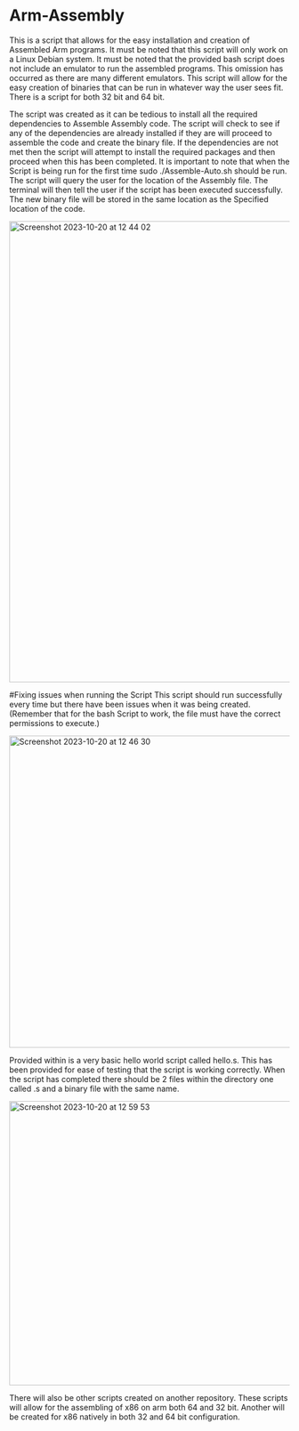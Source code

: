 # Arm-Assembly
This is a script that allows for the easy installation and creation of Assembled Arm programs.
It must be noted that this script will only work on a Linux Debian system.
It must be noted that the provided bash script does not include an emulator to run the assembled programs. This omission has occurred as there are many different emulators. This script will allow for the easy creation of binaries that can be run in whatever way the user sees fit.
There is a script for both 32 bit and 64 bit. 

The script was created as it can be tedious to install all the required dependencies to Assemble Assembly code.
The script will check to see if any of the dependencies are already installed if they are will proceed to assemble the code and create the binary file.
If the dependencies are not met then the script will attempt to install the required packages and then proceed when this has been completed.
It is important to note that when the Script is being run for the first time sudo ./Assemble-Auto.sh should be run.
The script will query the user for the location of the Assembly file. The terminal will then tell the user if the script has been executed successfully.
The new binary file will be stored in the same location as the Specified location of the code.

<img width="829" alt="Screenshot 2023-10-20 at 12 44 02" src="https://github.com/Rjay1105/Arm-Assembly/assets/102324608/dfe79f75-e774-4234-9c0f-82388f5cefc5">


#Fixing issues when running the Script
This script should run successfully every time but there have been issues when it was being created.
(Remember that for the bash Script to work, the file must have the correct permissions to execute.)

<img width="561" alt="Screenshot 2023-10-20 at 12 46 30" src="https://github.com/Rjay1105/Arm-Assembly/assets/102324608/289f06e4-7991-4d50-a3b8-bc7f6d217c8e">

Provided within is a very basic hello world script called hello.s. This has been provided for ease of testing that the script is working correctly. When the script has completed there should be 2 files within the directory one called <FILENAME>.s and a binary file with the same name.

<img width="511" alt="Screenshot 2023-10-20 at 12 59 53" src="https://github.com/Rjay1105/Arm-Assembly/assets/102324608/bf664daf-af96-4c9c-8799-d89a38f247a3">

There will also be other scripts created on another repository. These scripts will allow for the assembling of x86 on arm both 64 and 32 bit. Another will be created for x86 natively in both 32 and 64 bit configuration.